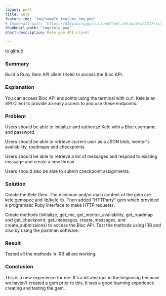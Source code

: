 ```yaml
---
layout: post
title: Kele
feature-img: "img/sample_feature_img.png"
# thumbnail-path: "https://d13yacurqjgara.cloudfront.net/users/3217/screenshots/1686132/webflow_landingpage_1x.jpg"
thumbnail-path: "img/kele.png"
short-description: Kele gem API client

---
```


<a class="button" href="https://github.com/jvg0119/kele" target="_blank_">
  to github
</a>

<h3>Summary</h3>
<p>Build a Ruby Gem API client (Kele) to access the Bloc API.</p>

<h3>Explanation</h3>
<p>You can access Bloc API endpoints using the terminal with curl. Kele is an API Client to provide an easy access to and use these endpoints. </p>

<h3>Problem</h3>
<p>Users should be able to initialize and authorize Kele with a Bloc username and password.</p>
<p>Users should be able to retrieve current user as a JSON blob, mentor's availability, roadmaps and checkpoints.</p>
<p>Users should be able to retrieve a list of messages and respond to existing message and create a new thread.</p>
<p>Users should also be able to submit checkpoint assignments.</p>

<h3>Solution</h3>
<p>Create the Kele Gem. The minimum and/or main content of the gem are kele.gemspec and lib/kele.rb. Then added "HTTParty" gem which provided a programatic Ruby interface to make HTTP requests.</p>
<p>Create methods (initialize, get_me, get_mentor_availability, get_roadmap and get_checkpoint, get_messages, create_messages, and create_submissions) to access the Bloc API. Test the methods using IRB and also by using the postman software.</p>
<p></p>
<p></p>

<h3>Result</h3>
<p>Tested all the methods in IRB all are working.</p>

<h3>Conclusion</h3>
<p>This is a new experience for me. It's a bit abstract in the beginning because we haven't created a gem prior to this. It was a good learning experience creating and testing the gem.</p>

